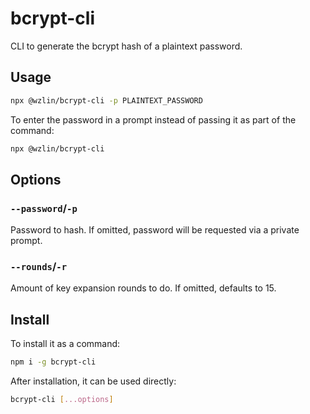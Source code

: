 # bcrypt-cli

CLI to generate the bcrypt hash of a plaintext password.

## Usage

```bash
npx @wzlin/bcrypt-cli -p PLAINTEXT_PASSWORD
```

To enter the password in a prompt instead of passing it as part of the command:

```bash
npx @wzlin/bcrypt-cli
```

## Options

### `--password`/`-p`

Password to hash. If omitted, password will be requested via a private prompt.

### `--rounds`/`-r`

Amount of key expansion rounds to do. If omitted, defaults to 15.

## Install

To install it as a command:

```bash
npm i -g bcrypt-cli
```

After installation, it can be used directly:

```bash
bcrypt-cli [...options]
```

